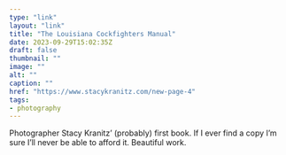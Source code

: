 ```yaml
---
type: "link"
layout: "link"
title: "The Louisiana Cockfighters Manual"
date: 2023-09-29T15:02:35Z
draft: false
thumbnail: ""
image: ""
alt: ""
caption: ""
href: "https://www.stacykranitz.com/new-page-4"
tags:
- photography
---
```


Photographer Stacy Kranitz’ (probably) first book. If I ever find a copy I’m sure I’ll never be able to afford it. Beautiful work.
